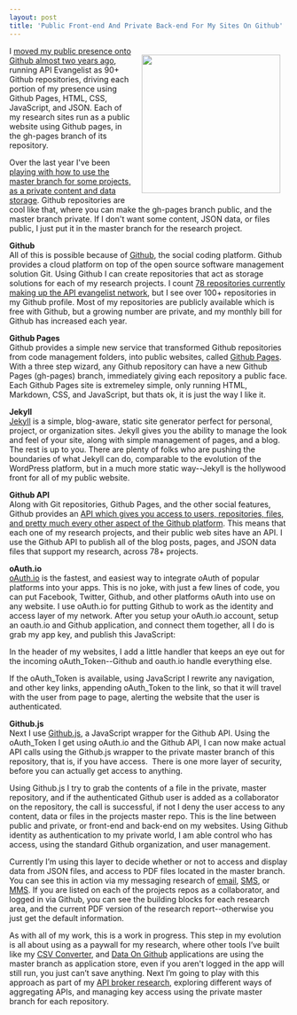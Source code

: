 ```yaml
---
layout: post
title: 'Public Front-end And Private Back-end For My Sites On Github'
---
```

<p><img style="padding: 15px;" src="https://s3.amazonaws.com/kinlane-productions/bw-icons/bw-github-storefront.png" alt="" width="250" align="right" /></p>
<p>I <a href="http://kinlane.com/2013/01/02/all-side-projects-are-now-hosted-on-github/">moved my public presence onto Github almost two years ago</a>, running API Evangelist as 90+ Github repositories, driving each portion of my presence using Github Pages, HTML, CSS, JavaScript, and JSON. Each of my research sites run as a public website using Github pages, in the gh-pages branch of its repository.</p>
<p>Over the last year I've been <a href="http://kinlane.com/2013/11/06/private-web-application-running-on-github/">playing with how to use the master branch for some projects, as a private content and data storage</a>. Github repositories are cool like that, where you can make the gh-pages branch public, and the master branch private. If I don't want some content, JSON data, or files public, I just put it in the master branch for the research project.</p>
<p><strong>Github</strong><br /> All of this is possible because of <a href="https://github.com/">Github</a>, the social coding platform. Github provides a cloud platform on top of the open source software management solution Git. Using Github I can create repositories that act as storage solutions for each of my research projects. I count <a href="http://kinlane.com/projects/">78 repositories currently making up the API evangelist network</a>, but I see over 100+ repositories in my Github profile. Most of my repositories are publicly available which is free with Github, but a growing number are private, and my monthly bill for Github has increased each year.</p>
<p><strong>Github Pages</strong><br /> Github provides a simple new service that transformed Github repositories from code management folders, into public websites, called <a href="https://pages.github.com/">Github Pages</a>. With a three step wizard, any Github repository can have a new Github Pages (gh-pages) branch, immediately giving each repository a public face. Each Github Pages site is extremeley simple, only running HTML, Markdown, CSS, and JavaScript, but thats ok, it is just the way I like it.</p>
<p><strong>Jekyll</strong><br /> <a href="http://jekyllrb.com/">Jekyll</a> is a simple, blog-aware, static site generator perfect for personal, project, or organization sites. Jekyll gives you the ability to manage the look and feel of your site, along with simple management of pages, and a blog. The rest is up to you. There are plenty of folks who are pushing the boundaries of what Jekyll can do, comparable to the evolution of the WordPress platform, but in a much more static way--Jekyll is the hollywood front for all of my public website.</p>
<p><strong>Github API</strong><br /> Along with Git repositories, Github Pages, and the other social features, Github provides an&nbsp;<a href="https://developer.github.com/v3/">API which gives you access to users, repositories, files, and pretty much every other aspect of the Github platform</a>. This means that each one of my research projects, and their public web sites have an API. I use the Github API to publish all of the blog posts, pages, and JSON data files that support my research, across 78+ projects.</p>
<p><strong>oAuth.io</strong><br /> <a href="http://oauth.io">oAuth.io</a> is the fastest, and easiest way to integrate oAuth of popular platforms into your apps. This is no joke, with just a few lines of code, you can put Facebook, Twitter, Github, and other platforms oAuth into use on any website. I use oAuth.io for putting Github to work as the identity and access layer of my network. After you setup your oAuth.io account, setup an oauth.io and Github application, and connect them together, all I do is grab my app key, and publish this JavaScript:</p>
<script src="https://gist.github.com/kinlane/68dc755a64c769ae468c.js"></script>
<p>In the header of my websites, I add a little handler that keeps an eye out for the incoming oAuth_Token--Github and oauth.io handle everything else.</p>
<script src="https://gist.github.com/kinlane/7820f38003cd8fa8f5ca.js"></script>
<p>If the oAuth_Token is available, using JavaScript I rewrite any navigation, and other key links, appending oAuth_Token to the link, so that it will travel with the user from page to page, alerting the website that the user is authenticated.</p>
<p><strong>Github.js</strong><br /> Next I use <a href="https://github.com/michael/github">Github.js</a>, a JavaScript wrapper for the Github API. Using the oAuth_Token I get using oAuth.io and the Github API, I can now make actual API calls using the Github.js wrapper to the private master branch of this repository, that is, if you have access. &nbsp;There is one more layer of security, before you can actually get access to anything.</p>
<p>Using Github.js I try to grab the contents of a file in the private, master repository, and if the authenticated Github user is added as a collaborator on the repository, the call is successful, if not I deny the user access to any content, data or files in the projects master repo. This is the line between public and private, or front-end and back-end on my websites. Using Github identity as authentication to my private world, I am able control who has access, using the standard Github organization, and user management.</p>
<script src="https://gist.github.com/kinlane/506a2ab514c9dafabc9f.js"></script>
<p>Currently I&rsquo;m using this layer to decide whether or not to access and display data from JSON files, and access to PDF files located in the master branch. You can see this in action via my messaging research of <a href="http://email.apievangelist.com">email</a>, <a href="http://sms.apievangelist.com">SMS</a>, or <a href="http://mms.apievangelist.com">MMS</a>. If you are listed on each of the projects repos as a collaborator, and logged in via Github, you can see the building blocks for each research area, and the current PDF version of the research report--otherwise you just get the default information.</p>
<p>As with all of my work, this is a work in progress. This step in my evolution is all about using as a paywall for my research, where other tools I&rsquo;ve built like my <a href="http://csv-converter.publicprivatesector.org/">CSV Converter</a>, and <a href="http://data.ongithub.com/">Data On Github</a> applications are using the master branch as application store, even if you aren't logged in the app will still run, you just can&rsquo;t save anything. Next I&rsquo;m going to play with this approach as part of my <a href="http://apievangelist.com/2014/10/10/exploring-the-possibilities-of-being-an-api-broker/">API broker research</a>, exploring different ways of aggregating APIs, and managing key access using the private master branch for each repository.</p>